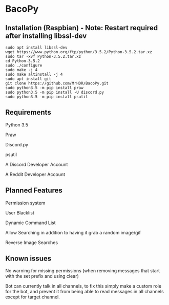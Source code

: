 # BacoPy

## Installation (Raspbian) - Note: Restart required after installing libssl-dev

```
sudo apt install libssl-dev
wget https://www.python.org/ftp/python/3.5.2/Python-3.5.2.tar.xz
sudo tar -xvf Python-3.5.2.tar.xz
cd Python-3.5.2
sudo ./configure
sudo make -j 4
sudo make altinstall -j 4
sudo apt install git
git clone https://github.com/MrHDR/BacoPy.git
sudo python3.5 -m pip install praw
sudo python3.5 -m pip install -U discord.py
sudo python3.5 -m pip install psutil
```

## Requirements
Python 3.5

Praw

Discord.py

psutil

A Discord Developer Account

A Reddit Developer Account

## Planned Features

Permission system

User Blacklist

Dynamic Command List

Allow Searching in addition to having it grab a random image/gif

Reverse Image Searches

## Known issues
No warning for missing permissions (when removing messages that start with the set prefix and using clear)

Bot can currently talk in all channels, to fix this simply make a custom role for the bot, and prevent it from being able to read messages in all channels except for target channel.

